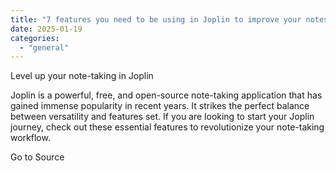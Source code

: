 ```yaml
---
title: "7 features you need to be using in Joplin to improve your notes"
date: 2025-01-19
categories: 
  - "general"
---
```


Level up your note-taking in Joplin

Joplin is a powerful, free, and open-source note-taking application that has gained immense popularity in recent years. It strikes the perfect balance between versatility and features set. If you are looking to start your Joplin journey, check out these essential features to revolutionize your note-taking workflow.

Go to Source
